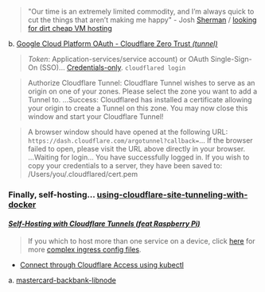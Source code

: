 > "Our time is an extremely limited commodity, and I’m always quick to cut the things that aren’t making me happy" - Josh [Sherman](https://joshtronic.com/2022/06/05/winding-down-the-vps-showdown/) / [looking for dirt cheap VM hosting](https://www.reddit.com/r/homelab/comments/93rrn0/looking_for_dirt_cheap_vm_hosting/)

b. [Google Cloud Platform OAuth - Cloudflare Zero Trust *(tunnel)*](https://developers.cloudflare.com/cloudflare-one/identity/idp-integration/google/)

> *Token*: Application-services/service account) or OAuth Single-Sign-On (SSO)... [Credentials-only](https://developers.cloudflare.com/cloudflare-one/tutorials/credentials-only/). `cloudflared login`

> Authorize Cloudflare Tunnel: Cloudflare Tunnel wishes to serve as an origin on one of your zones. Please select the zone you want to add a Tunnel to. ...Success: Cloudflared has installed a certificate allowing your origin to create a Tunnel on this zone. You may now close this window and start your Cloudflare Tunnel!

> A browser window should have opened at the following URL: `https://dash.cloudflare.com/argotunnel?callback=`... If the browser failed to open, please visit the URL above directly in your browser. ...Waiting for login... You have successfully logged in. If you wish to copy your credentials to a server, they have been saved to: /Users/you/.cloudflared/cert.pem

### Finally, self-hosting... [using-cloudflare-site-tunneling-with-docker](https://faun.pub/using-cloudflare-site-tunneling-with-docker-20688ad10c3d)

#### *[Self-Hosting with Cloudflare Tunnels (feat Raspberry Pi)](https://jrashford.com/2022/02/15/self-hosting-with-cloudflare-tunnels-feat-raspberry-pi/)*

> If you which to host more than one service on a device, click [here](https://developers.cloudflare.com/cloudflare-one/connections/connect-apps/install-and-setup/tunnel-guide/local/local-management/ingress/) for more [complex ingress config files](https://developers.cloudflare.com/cloudflare-one/connections/connect-apps/deployment-guides/kubernetes/).

- [Connect through Cloudflare Access using kubectl](https://developers.cloudflare.com/cloudflare-one/tutorials/kubectl/)

a. [mastercard-backbank-libnode](https://github.com/NickCarducci/mastercard-backbank-libnode)
